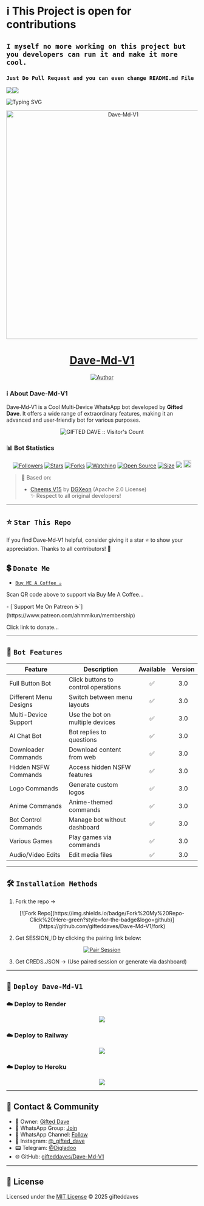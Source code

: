 # ℹ️ **This Project is open for contributions**  
## `I myself no more working on this project but you developers can run it and make it more cool.`  
### `Just Do Pull Request and you can even change README.md File`

<a><img src='https://i.imgur.com/LyHic3i.gif'/></a><a><img src='https://i.imgur.com/LyHic3i.gif'/></a>

![Typing SVG](https://readme-typing-svg.demolab.com?font=Ribeye&size=50&pause=1000&color=A93226&center=true&width=900&height=100&lines=Its%20Dave-Md-V1;%20Multi-Device%20WhatsApp%20Bot;%20Developed%20By%20GIFTED%20DAVE)

<p align="center">
  <a href="https://github.com/gifteddaves/Dave-Md-V1">
    <img alt="Dave‑Md‑V1" height="600" width="600" src="https://files.catbox.moe/wlblpx.jpg">
    <h1 align="center">Dave-Md-V1</h1>
  </a>
</p>   

<p align="center">
  <a href="https://github.com/gifteddaves"><img title="Author" src="https://img.shields.io/badge/CREATOR-GIFTED%20DAVE%20SER-black.svg?style=for-the-badge&logo=github"></a>
</p>

### ℹ️ **About Dave‑Md‑V1**  
Dave‑Md‑V1 is a Cool Multi‑Device WhatsApp bot developed by **Gifted Dave**. It offers a wide range of extraordinary features, making it an advanced and user‑friendly bot for various purposes.

<p align="center"><img src="https://profile-counter.glitch.me/{Dave‑Md‑V1}/count.svg" alt="GIFTED DAVE :: Visitor's Count" /></p>

### 📊 **Bot Statistics**  
<p align="center">
<a href="https://github.com/gifteddaves/followers"><img title="Followers" src="https://img.shields.io/github/followers/gifteddaves?color=red&style=flat-square"></a>
<a href="https://github.com/gifteddaves/Dave-Md-V1/stargazers/"><img title="Stars" src="https://img.shields.io/github/stars/gifteddaves/Dave-Md-V1?color=blue&style=flat-square"></a>
<a href="https://github.com/gifteddaves/Dave-Md-V1/network/members"><img title="Forks" src="https://img.shields.io/github/forks/gifteddaves/Dave-Md-V1?color=red&style=flat-square"></a>
<a href="https://github.com/gifteddaves/Dave-Md-V1/watchers"><img title="Watching" src="https://img.shields.io/github/watchers/gifteddaves/Dave-Md-V1?label=Watchers&color=blue&style=flat-square"></a>
<a href="https://github.com/gifteddaves/Dave-Md-V1"><img title="Open Source" src="https://img.shields.io/badge/Author-GIFTED%20DAVE‑SER-red?v=103"></a>
<a href="https://github.com/gifteddaves/Dave-Md-V1/"><img title="Size" src="https://img.shields.io/github/repo-size/gifteddaves/Dave-Md-V1?style=flat-square&color=green"></a>
<a href="https://hits.seeyoufarm.com"><img src="https://hits.seeyoufarm.com/api/count/incr/badge.svg?url=https%3A%2F%2Fgithub.com%2Fgifteddaves%2FDave-Md-V1&count_bg=%2379C83D&title_bg=%23555555&icon=probot.svg&icon_color=%2300FF6D&title=hits&edge_flat=false"/></a>
<a href="https://github.com/gifteddaves/Dave-Md-V1/graphs/commit-activity"><img height="20" src="https://img.shields.io/badge/Maintained%3F-yes-green.svg"></a>
</p>

> 🧠 Based on:  
> - [Cheems V15](https://github.com/DGXeon/CheemsBot-MD3) by [DGXeon](https://github.com/DGXeon) (Apache 2.0 License)  
> ✨ Respect to all original developers!

---

## ⭐ `Star This Repo`  
If you find Dave‑Md‑V1 helpful, consider giving it a star ⭐ to show your appreciation. Thanks to all contributors! 🚀

## 💲 `Donate Me`  
- [`Buy ME A Coffee ☕`](https://i.ibb.co/SBXWb1R/donate.jpg)  
<p align="left">Scan QR code above to support via Buy Me A Coffee…</p>  
- [`Support Me On Patreon ☕`](https://www.patreon.com/ahmmikun/membership)  
<p align="left">Click link to donate…</p>

---

## 🚀 `Bot Features`  
| Feature | Description | Available | Version |
|--------|-------------|:---------:|:-------:|
| Full Button Bot | Click buttons to control operations | ✅ | 3.0 |
| Different Menu Designs | Switch between menu layouts | ✅ | 3.0 |
| Multi-Device Support | Use the bot on multiple devices | ✅ | 3.0 |
| AI Chat Bot | Bot replies to questions | ✅ | 3.0 |
| Downloader Commands | Download content from web | ✅ | 3.0 |
| Hidden NSFW Commands | Access hidden NSFW features | ✅ | 3.0 |
| Logo Commands | Generate custom logos | ✅ | 3.0 |
| Anime Commands | Anime-themed commands | ✅ | 3.0 |
| Bot Control Commands | Manage bot without dashboard | ✅ | 3.0 |
| Various Games | Play games via commands | ✅ | 3.0 |
| Audio/Video Edits | Edit media files | ✅ | 3.0 |

---

## 🛠️ `Installation Methods`  
1. Fork the repo →  
<p align="center">
  [![Fork Repo](https://img.shields.io/badge/Fork%20My%20Repo-Click%20Here-green?style=for-the-badge&logo=github)](https://github.com/gifteddaves/Dave-Md-V1/fork)
</p>

2. Get SESSION_ID by clicking the pairing link below:

<p align="center">
  <a href="https://gifteddavesessions-22e90aefabe8.herokuapp.com" target="_blank">
    <img src="https://img.shields.io/badge/Click%20Here%20to%20Pair%20Session-FF0000?style=for-the-badge&logo=whatsapp&logoColor=white" alt="Pair Session">
  </a>
</p>

3. Get CREDS.JSON → (Use paired session or generate via dashboard)

---

## 🚀 `Deploy Dave-Md-V1`  

### ☁️ Deploy to Render  
<p align="center">
  <a href="https://render.com" target="_blank">
    <img src="https://img.shields.io/badge/Deploy_to-Render-7289da?style=for-the-badge&logo=render&logoColor=white">
  </a>
</p>

### ☁️ Deploy to Railway  
<p align="center">
  <a href="https://railway.app" target="_blank">
    <img src="https://img.shields.io/badge/Deploy_to-Railway-0b0b0b?style=for-the-badge&logo=railway&logoColor=white">
  </a>
</p>

### ☁️ Deploy to Heroku  
<p align="center">
  <a href="https://heroku.com/deploy?template=https://github.com/gifteddaves/Dave-Md-V1" target="_blank">
    <img src="https://img.shields.io/badge/Deploy_to-Heroku-430098?style=for-the-badge&logo=heroku&logoColor=white">
  </a>
</p>

---

## 🔗 Contact & Community  
- 👤 Owner: [Gifted Dave](https://wa.me/254104260236)  
- 💬 WhatsApp Group: [Join](https://chat.whatsapp.com/CaPeB0sVRTrL3aG6asYeAC)  
- 📢 WhatsApp Channel: [Follow](https://whatsapp.com/channel/0029VbApvFQ2Jl84lhONkc3k)  
- 📸 Instagram: [@_gifted_dave](https://www.instagram.com/_gifted_dave)  
- 📟 Telegram: [@Digladoo](https://t.me/Digladoo)  
- 🌐 GitHub: [gifteddaves/Dave-Md-V1](https://github.com/gifteddaves/Dave-Md-V1)

---

## 📜 License  
Licensed under the [MIT License](./LICENSE) © 2025 gifteddaves
